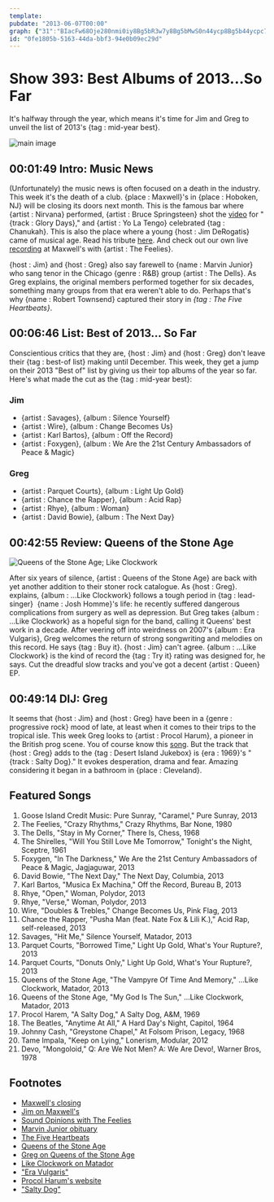 ```yaml
---
template: 
pubdate: "2013-06-07T00:00"
graph: {"31":"BIacFw68Oje280nmi0iy8Bg5bR3w7y8Bg5bMwS0n44ycp8Bg5b44ycpc7B43","BA":"BBaVHnS2m4Gitv3n1XuLBAUhkPMwKCNPvrAYnrch31ZhiBEP7S3dzc63n5na84KAdlfavY","1ZJ":"NzK81obRiDobRiDzKieH0Po96obRiD97qipBHm1G97qipzKieHIy8xmNzK81","2A2":"BHm1GW5B48BHm1GqYVo9BIfRhBKUAvBIfRhW5B48W5B48qYVo9"}
id: "0fe1805b-5163-44da-bbf3-94e0b09ec29d"
---
```






# Show 393: Best Albums of 2013...So Far

It's halfway through the year, which means it's time for Jim and Greg to unveil the list of 2013's {tag : mid-year best}.

![main image](https://static.soundopinions.org/images/2013/bestof2013sofar.jpg)



## 00:01:49 Intro: Music News

(Unfortunately) the music news is often focused on a death in the industry. This week it's the death of a club. {place : Maxwell}'s in {place : Hoboken, NJ} will be closing its doors next month. This is the famous bar where {artist : Nirvana} performed, {artist : Bruce Springsteen} shot the [video](http://www.youtube.com/watch?v=6vQpW9XRiyM) for "{track : Glory Days}," and {artist : Yo La Tengo} celebrated {tag : Chanukah}. This is also the place where a young {host : Jim DeRogatis} came of musical age. Read his tribute [here](http://www.wbez.org/blogs/jim-derogatis/2013-06/rip-maxwell%e2%80%99s-requiem-rock-club-107531). And check out our own live [recording](http://www.soundopinions.org/show/138) at Maxwell's with {artist : The Feelies}.

{host : Jim} and {host : Greg} also say farewell to {name : Marvin Junior} who sang tenor in the Chicago {genre : R&B} group {artist : The Dells}. As Greg explains, the original members performed together for six decades, something many groups from that era weren't able to do. Perhaps that's why {name : Robert Townsend} captured their story in *{tag : The Five Heartbeats}*.



## 00:06:46 List: Best of 2013... So Far

Conscientious critics that they are, {host : Jim} and {host : Greg} don't leave their {tag : best-of list} making until December. This week, they get a jump on their 2013 "Best of" list by giving us their top albums of the year so far. Here's what made the cut as the {tag : mid-year best}:


### Jim

- {artist : Savages}, {album : Silence Yourself}
- {artist : Wire}, {album : Change Becomes Us}
- {artist : Karl Bartos}, {album : Off the Record}
- {artist : Foxygen}, {album : We Are the 21st Century Ambassadors of Peace & Magic}


### Greg

- {artist : Parquet Courts}, {album : Light Up Gold}
- {artist : Chance the Rapper}, {album : Acid Rap}
- {artist : Rhye}, {album : Woman}
- {artist : David Bowie}, {album : The Next Day}



## 00:42:55 Review: Queens of the Stone Age

![Queens of the Stone Age; Like Clockwork](https://static.soundopinions.org/assets/393/1ZJ0.jpg "https://itunes.apple.com/us/album/...like-clockwork/id630719740?uo=4")

After six years of silence, {artist : Queens of the Stone Age} are back with yet another addition to their stoner rock catalogue. As {host : Greg}. explains, {album : ...Like Clockwork} follows a tough period in {tag : lead-singer}  {name : Josh Homme}'s life: he recently suffered dangerous complications from surgery as well as depression. But Greg takes {album : ...Like Clockwork} as a hopeful sign for the band, calling it Queens' best work in a decade. After veering off into weirdness on 2007's {album : Era Vulgaris}, Greg welcomes the return of strong songwriting and melodies on this record. He says {tag : Buy it}. {host : Jim} can't agree. {album : ...Like Clockwork} is the kind of record the {tag : Try it} rating was designed for, he says. Cut the dreadful slow tracks and you've got a decent {artist : Queen} EP.



## 00:49:14 DIJ: Greg

It seems that {host : Jim} and {host : Greg} have been in a {genre : progressive rock} mood of late, at least when it comes to their trips to the tropical isle. This week Greg looks to {artist : Procol Harum}, a pioneer in the British prog scene. You of course know this [song](http://www.youtube.com/embed/5T7WujWrn7c). But the track that {host : Greg} adds to the {tag : Desert Island Jukebox} is {era : 1969}'s "{track : Salty Dog}." It evokes desperation, drama and fear. Amazing considering it began in a bathroom in {place : Cleveland}.



## Featured Songs

1. Goose Island Credit Music: Pure Sunray, "Caramel," Pure Sunray, 2013
2. The Feelies, "Crazy Rhythms," Crazy Rhythms, Bar None, 1980
3. The Dells, "Stay in My Corner," There Is, Chess, 1968
4. The Shirelles, "Will You Still Love Me Tomorrow," Tonight's the Night, Sceptre, 1961
5. Foxygen, "In The Darkness," We Are the 21st Century Ambassadors of Peace & Magic, Jagjaguwar, 2013
6. David Bowie, "The Next Day," The Next Day, Columbia, 2013
7. Karl Bartos, "Musica Ex Machina," Off the Record, Bureau B, 2013
8. Rhye, "Open," Woman, Polydor, 2013
9. Rhye, "Verse," Woman, Polydor, 2013
10. Wire, "Doubles & Trebles," Change Becomes Us, Pink Flag, 2013
11. Chance the Rapper, "Pusha Man (feat. Nate Fox & Lili K.)," Acid Rap, self-released, 2013
12. Savages, "Hit Me," Silence Yourself, Matador, 2013
13. Parquet Courts, "Borrowed Time," Light Up Gold, What's Your Rupture?, 2013
14. Parquet Courts, "Donuts Only," Light Up Gold, What's Your Rupture?, 2013
15. Queens of the Stone Age, "The Vampyre Of Time And Memory," ...Like Clockwork, Matador, 2013
16. Queens of the Stone Age, "My God Is The Sun," ...Like Clockwork, Matador, 2013
17. Procol Harem, "A Salty Dog," A Salty Dog, A&M, 1969
18. The Beatles, "Anytime At All," A Hard Day's Night, Capitol, 1964
19. Johnny Cash, "Greystone Chapel," At Folsom Prison, Legacy, 1968
20. Tame Impala, "Keep on Lying," Lonerism, Modular, 2012
21. Devo, "Mongoloid," Q: Are We Not Men? A: We Are Devo!, Warner Bros, 1978



## Footnotes

- [Maxwell's closing](http://www.nj.com/entertainment/music/index.ssf/2013/06/maxwells_to_close_at_the_end_o.html)
- [Jim on Maxwell's](http://www.wbez.org/blogs/jim-derogatis/2013-06/rip-maxwell%e2%80%99s-requiem-rock-club-107531)
- [Sound Opinions with The Feelies](http://www.soundopinions.org/show/138)
- [Marvin Junior obituary](http://articles.chicagotribune.com/2013-06-02/entertainment/chi-marvin-junior-obit-20130602_1_marvin-junior-el-rays-dells)
- [The Five Heartbeats](http://www.imdb.com/title/tt0101891/)
- [Queens of the Stone Age](http://www.mygodisthesun.com/)
- [Greg on Queens of the Stone Age](http://articles.chicagotribune.com/2013-06-03/entertainment/chi-queens-of-stone-age-album-review-20130603_1_josh-homme-joey-castillo-album-review)
- [Like Clockwork on Matador](http://store.matadorrecords.com/like-clockwork)
- ["Era Vulgaris"](http://www.youtube.com/watch?v=E38DwXwpms0)
- [Procol Harum's website](http://www.procolharum.com/)
- ["Salty Dog"](http://www.youtube.com/watch?v=Q6BzNEZxbiw)